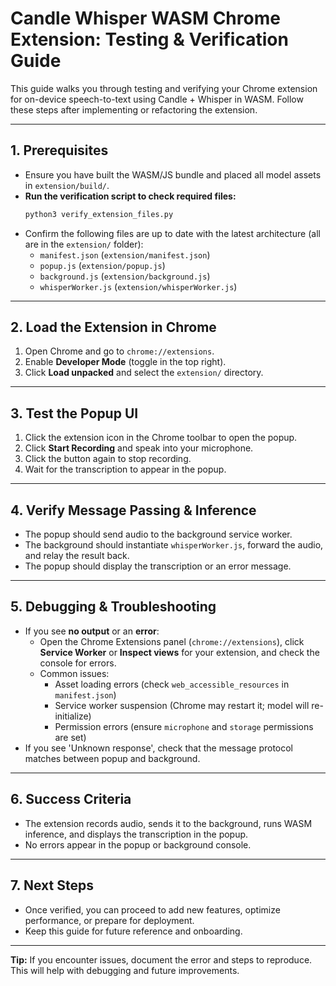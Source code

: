 # Candle Whisper WASM Chrome Extension: Testing & Verification Guide

This guide walks you through testing and verifying your Chrome extension for on-device speech-to-text using Candle + Whisper in WASM. Follow these steps after implementing or refactoring the extension.

---


## 1. Prerequisites
- Ensure you have built the WASM/JS bundle and placed all model assets in `extension/build/`.
- **Run the verification script to check required files:**
  ```sh
  python3 verify_extension_files.py
  ```
- Confirm the following files are up to date with the latest architecture (all are in the `extension/` folder):
  - `manifest.json` (`extension/manifest.json`)
  - `popup.js` (`extension/popup.js`)
  - `background.js` (`extension/background.js`)
  - `whisperWorker.js` (`extension/whisperWorker.js`)

---

## 2. Load the Extension in Chrome
1. Open Chrome and go to `chrome://extensions`.
2. Enable **Developer Mode** (toggle in the top right).
3. Click **Load unpacked** and select the `extension/` directory.

---

## 3. Test the Popup UI
1. Click the extension icon in the Chrome toolbar to open the popup.
2. Click **Start Recording** and speak into your microphone.
3. Click the button again to stop recording.
4. Wait for the transcription to appear in the popup.

---

## 4. Verify Message Passing & Inference
- The popup should send audio to the background service worker.
- The background should instantiate `whisperWorker.js`, forward the audio, and relay the result back.
- The popup should display the transcription or an error message.

---

## 5. Debugging & Troubleshooting
- If you see **no output** or an **error**:
  - Open the Chrome Extensions panel (`chrome://extensions`), click **Service Worker** or **Inspect views** for your extension, and check the console for errors.
  - Common issues:
    - Asset loading errors (check `web_accessible_resources` in `manifest.json`)
    - Service worker suspension (Chrome may restart it; model will re-initialize)
    - Permission errors (ensure `microphone` and `storage` permissions are set)
- If you see 'Unknown response', check that the message protocol matches between popup and background.

---

## 6. Success Criteria
- The extension records audio, sends it to the background, runs WASM inference, and displays the transcription in the popup.
- No errors appear in the popup or background console.

---

## 7. Next Steps
- Once verified, you can proceed to add new features, optimize performance, or prepare for deployment.
- Keep this guide for future reference and onboarding.

---

**Tip:** If you encounter issues, document the error and steps to reproduce. This will help with debugging and future improvements.
